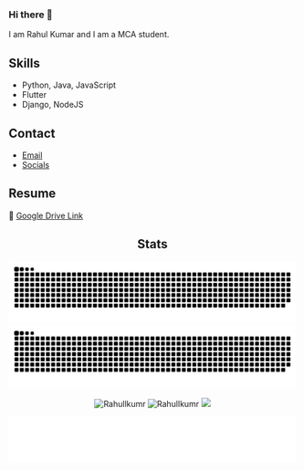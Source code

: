 ### Hi there 👋

I am Rahul Kumar and I am a MCA student.

## Skills
- Python, Java, JavaScript
- Flutter
- Django, NodeJS

## Contact
- [Email](mailto:kumarrahul771996@gmail.com)
- [Socials](https://bit.ly/m/codingrah)

## Resume
📃 [Google Drive Link](https://drive.google.com/a)

<!--

<h2 align="center">Languages and Tools:</h2>
<p align="center"> 
  <img src="https://skillicons.dev/icons?i=androidstudio,aws,c,flutter,html,firebase,flask,js,mysql,php,py,java,vscode,nodejs,electron,git,github,linux,bash,discord,sqlite&perline=7">
</p>

-->

<h2 align="center">Stats</h2>


<div align="center">

![github contribution grid snake animation](https://raw.githubusercontent.com/Ankit404butfound/Ankit404butfound/output/github-contribution-grid-snake-dark.svg#gh-dark-mode-only)
![github contribution grid snake animation](https://raw.githubusercontent.com/Ankit404butfound/Ankit404butfound/output/github-contribution-grid-snake.svg#gh-light-mode-only)

<img src="https://github-readme-stats.vercel.app/api/top-langs?username=Rahullkumr&layout=compact&include_all_commits=true&count_private=true&show_icons=true&line_height=20&title_color=7A7ADB&icon_color=2234AE&text_color=D3D3D3&bg_color=0,000000,130F40" alt="Rahullkumr" />
  
<img src="https://github-readme-stats.vercel.app/api?username=Rahullkumr&show_icons=true&line_height=20&title_color=7A7ADB&icon_color=2234AE&text_color=D3D3D3&bg_color=0,000000,130F40&include_all_commits=true&count_private=true" alt="Rahullkumr" />
  
<img src="https://github-readme-streak-stats.herokuapp.com/?user=Rahullkumr&border=D3D3D3&sideNums=7A7ADB&background=130F40&stroke=6842DB&currStreakNum=7A7ADB&ring=5B3CDD&fire=D3D351&currStreakLabel=D3D3D3&sideLabels=D3D3D3&dates=A3A3A3" />
  
</div>

<p align="center">
    <img src="https://github.com/Rahullkumr/Rahullkumr/blob/main/bye.svg">
</p>
